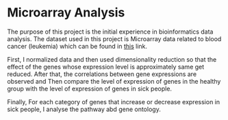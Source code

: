 # Microarray Analysis


The purpose of this project is the initial experience in bioinformatics data analysis. The dataset used in this project is Microarray data related to blood cancer (leukemia) which can be found in 
[this](https://www.ncbi.nlm.nih.gov/geo/query/acc.cgi?acc=GSE48558) link.

First, I normalized data and then used dimensionality reduction so that the effect of the genes whose expression level is approximately same get reduced.
After that, the correlations between gene expressions are observed and 
Then compare the level of expression of genes in the healthy group with the level of expression of genes in sick people.

Finally, 
For each category of genes that increase or decrease expression in sick people, I analyse the pathway abd gene ontology.
